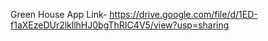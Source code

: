 Green House App Link- https://drive.google.com/file/d/1ED-f1aXEzeDUr2lkllhHJ0bgThRIC4V5/view?usp=sharing
